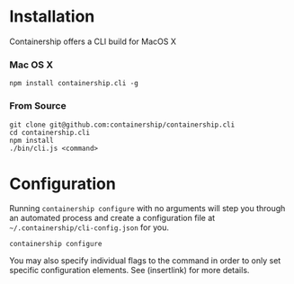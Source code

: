 # Installation

Containership offers a CLI build for MacOS X

### Mac OS X

```
npm install containership.cli -g
```

### From Source

```
git clone git@github.com:containership/containership.cli
cd containership.cli
npm install
./bin/cli.js <command>
```

# Configuration

Running `containership configure` with no arguments will step you through an automated process and create a configuration file at `~/.containership/cli-config.json` for you.

```
containership configure
```

You may also specify individual flags to the command in order to only set specific configuration elements. See \(insertlink\) for more details.

